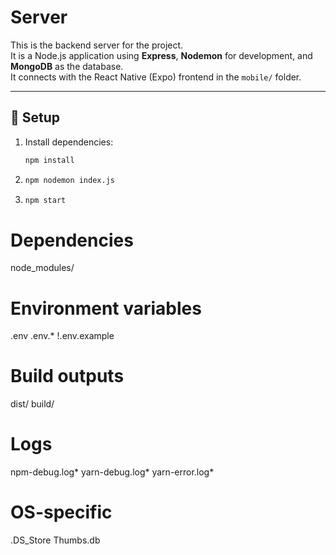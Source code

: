 # Server

This is the backend server for the project.  
It is a Node.js application using **Express**, **Nodemon** for development, and **MongoDB** as the database.  
It connects with the React Native (Expo) frontend in the `mobile/` folder.

---

## 🚀 Setup

1. Install dependencies:
   ```bash
   npm install

2. ```bash
   npm nodemon index.js

3. ```bash
   npm start


# Dependencies
node_modules/

# Environment variables
.env
.env.*
!.env.example

# Build outputs
dist/
build/

# Logs
npm-debug.log*
yarn-debug.log*
yarn-error.log*

# OS-specific
.DS_Store
Thumbs.db



